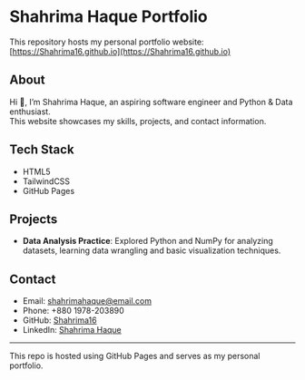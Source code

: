 
# Shahrima Haque Portfolio

This repository hosts my personal portfolio website: [https://Shahrima16.github.io](https://Shahrima16.github.io)

## About

Hi 👋, I’m Shahrima Haque, an aspiring software engineer and Python & Data enthusiast.  
This website showcases my skills, projects, and contact information.

## Tech Stack

- HTML5
- TailwindCSS
- GitHub Pages

## Projects

- **Data Analysis Practice**: Explored Python and NumPy for analyzing datasets, learning data wrangling and basic visualization techniques.

## Contact

- Email: shahrimahaque@email.com  
- Phone: +880 1978-203890  
- GitHub: [Shahrima16](https://github.com/Shahrima16)  
- LinkedIn: [Shahrima Haque](https://www.linkedin.com/in/shahrima-haque-0a015b37b/)

---

This repo is hosted using GitHub Pages and serves as my personal portfolio.

